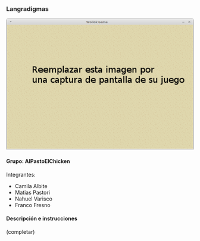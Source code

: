 ### Langradigmas

![capturaJuego](assets/capturaJuego.png)

#### Grupo: AlPastoElChicken

Integrantes:

- Camila Albite
- Matias Pastori
- Nahuel Varisco
- Franco Fresno

#### Descripción e instrucciones

(completar)
